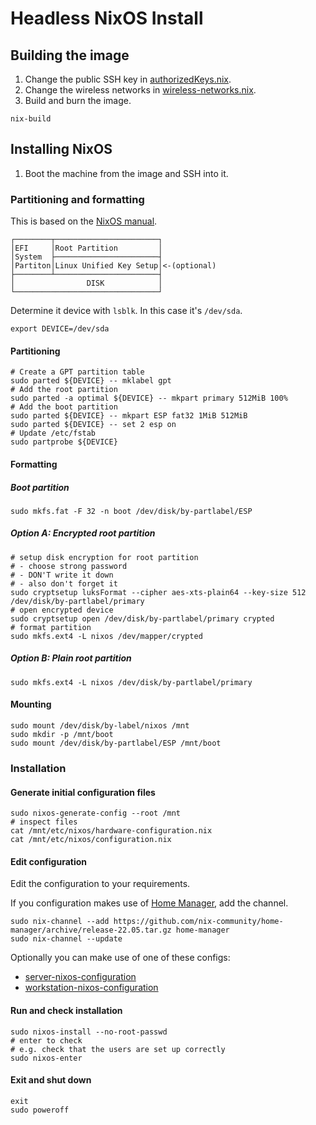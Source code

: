 # Headless NixOS Install

## Building the image
1. Change the public SSH key in [authorizedKeys.nix](authorizedKeys.nix).
2. Change the wireless networks in [wireless-networks.nix](wireless-networks.nix).
3. Build and burn the image.
```shell
nix-build
```

## Installing NixOS
1. Boot the machine from the image and SSH into it.

### Partitioning and formatting
This is based on the [NixOS manual](https://nixos.org/manual/nixos/stable/#sec-installation-partitioning-formatting).

```
┌────────┬───────────────────────┐
│EFI     │Root Partition         │
│System  ├───────────────────────┤
│Partiton│Linux Unified Key Setup│<-(optional)
├────────┴───────────────────────┤
│                DISK            │
└────────────────────────────────┘
```

Determine it device with `lsblk`. In this case it's `/dev/sda`.
```
export DEVICE=/dev/sda
```

#### Partitioning
```shell
# Create a GPT partition table
sudo parted ${DEVICE} -- mklabel gpt
# Add the root partition
sudo parted -a optimal ${DEVICE} -- mkpart primary 512MiB 100%
# Add the boot partition
sudo parted ${DEVICE} -- mkpart ESP fat32 1MiB 512MiB
sudo parted ${DEVICE} -- set 2 esp on
# Update /etc/fstab
sudo partprobe ${DEVICE}
```

#### Formatting

##### Boot partition
```
sudo mkfs.fat -F 32 -n boot /dev/disk/by-partlabel/ESP
```

##### Option A: Encrypted root partition
```shell
# setup disk encryption for root partition
# - choose strong password
# - DON'T write it down
# - also don't forget it
sudo cryptsetup luksFormat --cipher aes-xts-plain64 --key-size 512 /dev/disk/by-partlabel/primary
# open encrypted device
sudo cryptsetup open /dev/disk/by-partlabel/primary crypted
# format partition
sudo mkfs.ext4 -L nixos /dev/mapper/crypted
```

##### Option B: Plain root partition
```shell
sudo mkfs.ext4 -L nixos /dev/disk/by-partlabel/primary
```

#### Mounting
```shell
sudo mount /dev/disk/by-label/nixos /mnt
sudo mkdir -p /mnt/boot
sudo mount /dev/disk/by-partlabel/ESP /mnt/boot
```

### Installation

#### Generate initial configuration files
```shell
sudo nixos-generate-config --root /mnt
# inspect files
cat /mnt/etc/nixos/hardware-configuration.nix
cat /mnt/etc/nixos/configuration.nix
```

#### Edit configuration
Edit the configuration to your requirements.

If you configuration makes use of [Home Manager](https://github.com/nix-community/home-manager), add the channel.

```shell
sudo nix-channel --add https://github.com/nix-community/home-manager/archive/release-22.05.tar.gz home-manager
sudo nix-channel --update
```

Optionally you can make use of one of these configs:
- [server-nixos-configuration](https://github.com/cyber-murmel/server-nixos-configuration)
- [workstation-nixos-configuration](https://github.com/cyber-murmel/workstation-nixos-configuration)


#### Run and check installation
```shell
sudo nixos-install --no-root-passwd
# enter to check
# e.g. check that the users are set up correctly
sudo nixos-enter
```

#### Exit and shut down
```shell
exit
sudo poweroff
```
